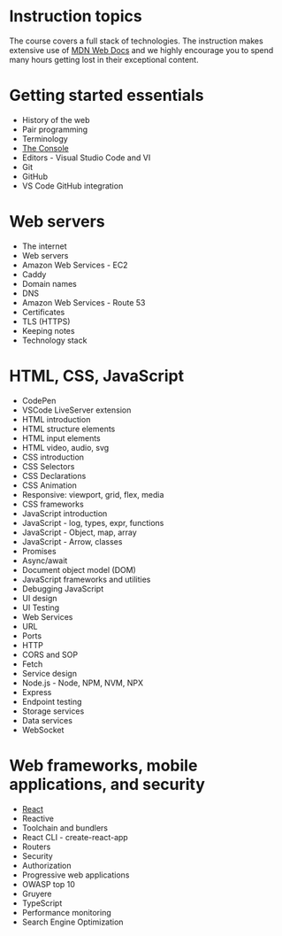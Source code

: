 # Instruction topics

The course covers a full stack of technologies. The instruction makes extensive use of [MDN Web Docs](https://developer.mozilla.org/) and we highly encourage you to spend many hours getting lost in their exceptional content.

# Getting started essentials

- History of the web
- Pair programming
- Terminology
- [The Console](console/console.md)
- Editors - Visual Studio Code and VI
- Git
- GitHub
- VS Code GitHub integration

# Web servers

- The internet
- Web servers
- Amazon Web Services - EC2
- Caddy
- Domain names
- DNS
- Amazon Web Services - Route 53
- Certificates
- TLS (HTTPS)
- Keeping notes
- Technology stack

# HTML, CSS, JavaScript

- CodePen
- VSCode LiveServer extension
- HTML introduction
- HTML structure elements
- HTML input elements
- HTML video, audio, svg
- CSS introduction
- CSS Selectors
- CSS Declarations
- CSS Animation
- Responsive: viewport, grid, flex, media
- CSS frameworks
- JavaScript introduction
- JavaScript - log, types, expr, functions
- JavaScript - Object, map, array
- JavaScript - Arrow, classes
- Promises
- Async/await
- Document object model (DOM)
- JavaScript frameworks and utilities
- Debugging JavaScript
- UI design
- UI Testing
- Web Services
- URL
- Ports
- HTTP
- CORS and SOP
- Fetch
- Service design
- Node.js - Node, NPM, NVM, NPX
- Express
- Endpoint testing
- Storage services
- Data services
- WebSocket

# Web frameworks, mobile applications, and security

- [React](react/react.md)
- Reactive
- Toolchain and bundlers
- React CLI - create-react-app
- Routers
- Security
- Authorization
- Progressive web applications
- OWASP top 10
- Gruyere
- TypeScript
- Performance monitoring
- Search Engine Optimization
